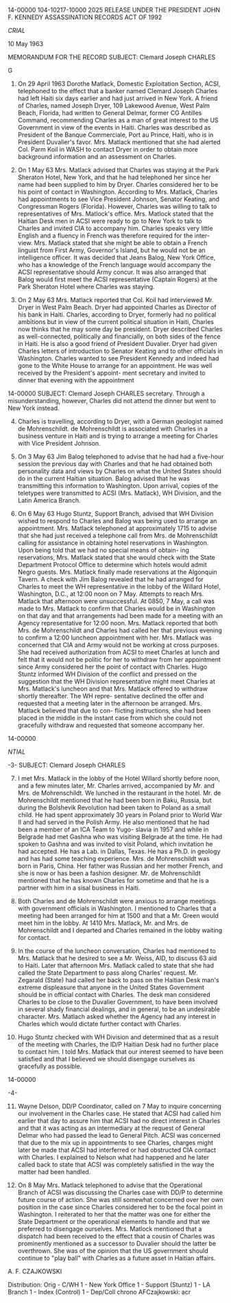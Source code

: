 14-00000
104-10217-10000
2025 RELEASE UNDER THE PRESIDENT JOHN F. KENNEDY ASSASSINATION RECORDS ACT OF 1992

*CRIAL*

10 May 1963

MEMORANDUM FOR THE RECORD
SUBJECT: Clemard Joseph CHARLES

G
1. On 29 April 1963 Dorothe Matlack, Domestic Exploitation
Section, ACSI, telephoned to the effect that a banker named Clemard
Joseph Charles had left Haiti six days earlier and had just arrived
in New York. A friend of Charles, named Joseph Dryer, 109 Lakewood
Avenue, West Palm Beach, Florida, had written to General Delmar,
former CG Antilles Command, recommending Charles as a man of great
interest to the US Government in view of the events in Haiti. Charles
was described as President of the Banque Commerciale, Port au Prince,
Haiti, who is in President Duvalier's favor. Mrs. Matlack mentioned
that she had alerted Col. Parm Koil in WASH to contact Dryer in
order to obtain more background information and an assessment on
Charles.

2. On 1 May 63 Mrs. Matlack advised that Charles was staying at
the Park Sheraton Hotel, New York, and that he had telephoned her
since her name had been supplied to him by Dryer. Charles considered
her to be his point of contact in Washington. According to Mrs. Matlack,
Charles had appointments to see Vice President Johnson, Senator Keating,
and Congressman Rogers (Florida). However, Charles was willing to talk
to representatives of Mrs. Matlock's office. Mrs. Matlock stated that
the Haitian Desk men in ACSI were ready to go to New York to talk to
Charles and invited CIA to accompany him. Charles speaks very little
English and a fluency in French was therefore required for the inter-
view. Mrs. Matlack stated that she might be able to obtain a French
linguist from First Army, Governor's Island, but he would not be an
intelligence officer. It was decided that Jeans Balog, New York
Office, who has a knowledge of the French language would accompany
the ACSI representative should Army concur. It was also arranged that
Balog would first meet the ACSI representative (Captain Rogers) at the Park
Sheraton Hotel where Charles was staying.

3. On 2 May 63 Mrs. Matlack reported that Col. Koil had interviewed
Mr. Dryer in West Palm Beach. Dryer had appointed Charles as Director
of his bank in Haiti. Charles, according to Dryer, formerly had no
political ambitions but in view of the current political situation in
Haiti, Charles now thinks that he may some day be president. Dryer
described Charles as well-connected, politically and financially, on
both sides of the fence in Haiti. He is also a good friend of President
Duvalier. Dryer had given Charles letters of introduction to Senator
Keating and to other officials in Washington. Charles wanted to see
President Kennedy and indeed had gone to the White House to arrange
for an appointment. He was well received by the President's appoint-
ment secretary and invited to dinner that evening with the appointment

14-00000
SUBJECT: Clemard Joseph CHARLES
secretary. Through a misunderstanding, however, Charles did not
attend the dinner but went to New York instead.

4. Charles is travelling, according to Dryer, with a German
geologist named de Mohrenschildt. de Mohrenschildt is associated
with Charles in a business venture in Haiti and is trying to arrange
a meeting for Charles with Vice President Johnson.

5. On 3 May 63 Jim Balog telephoned to advise that he had had a
five-hour session the previous day with Charles and that he had
obtained both personality data and views by Charles on what the
United States should do in the current Haitian situation. Balog
advised that he was transmitting this information to Washington.
Upon arrival, copies of the teletypes were transmitted to ACSI
(Mrs. Matlack), WH Division, and the Latin America Branch.

6. On 6 May 63 Hugo Stuntz, Support Branch, advised that WH
Division wished to respond to Charles and Balog was being used to arrange
an appointment. Mrs. Matlack telephoned at approximately 1715 to
advise that she had just received a telephone call from Mrs. de
Mohrenschildt calling for assistance in obtaining hotel reservations in
Washington. Upon being told that we had no special means of obtain-
ing reservations, Mrs. Matlack stated that she would check with the
State Department Protocol Office to determine which hotels would
admit Negro guests. Mrs. Matlack finally made reservations at the
Algonquin Tavern. A check with Jim Balog revealed that he had arranged
for Charles to meet the WH representative in the lobby of the Willard
Hotel, Washington, D.C., at 12:00 noon on 7 May. Attempts to reach
Mrs. Matlack that afternoon were unsuccessful. At 0850, 7 May, a
call was made to Mrs. Matlack to confirm that Charles would be in
Washington on that day and that arrangements had been made for a
meeting with an Agency representative for 12:00 noon. Mrs. Matlack
reported that both Mrs. de Mohrenschildt and Charles had called her
that previous evening to confirm a 12:00 luncheon appointment with
her. Mrs. Matlack was concerned that CIA and Army would not be
working at cross purposes. She had received authorization from
ACSI to meet Charles at lunch and felt that it would not be politic
for her to withdraw from her appointment since Army considered her
the point of contact with Charles. Hugo Stuntz informed WH Division
of the conflict and pressed on the suggestion that the WH Division
representative might meet Charles at Mrs. Matlack's luncheon and that
Mrs. Matlack offered to withdraw shortly thereafter. The WH repre-
sentative declined the offer and requested that a meeting later in
the afternoon be arranged. Mrs. Matlack believed that due to con-
flicting instructions, she had been placed in the middle in the
instant case from which she could not gracefully withdraw and requested
that someone accompany her.

14-00000

*NTIAL*

-3-
SUBJECT: Clemard Joseph CHARLES

7. I met Mrs. Matlack in the lobby of the Hotel Willard shortly
before noon, and a few minutes later, Mr. Charles arrived, accompanied
by Mr. and Mrs. de Mohrenschildt. We lunched in the restaurant in
the hotel. Mr. de Mohrenschildt mentioned that he had been born in
Baku, Russia, but during the Bolshevik Revolution had been taken to
Poland as a small child. He had spent approximately 30 years in
Poland prior to World War II and had served in the Polish Army.
He also mentioned that he had been a member of an ICA Team to Yugo-
slavia in 1957 and while in Belgrade had met Gashna who was visiting
Belgrade at the time. He had spoken to Gashna and was invited to
visit Poland, which invitation he had accepted. He has a Lab. in Dallas,
Texas. He has a Ph.D. in geology and has had some teaching experience.
Mrs. de Mohrenschildt was born in Paris, China. Her father was
Russian and her mother French, and she is now or has been a fashion
designer. Mr. de Mohrenschildt mentioned that he has known Charles
for sometime and that he is a partner with him in a sisal business
in Haiti.

8. Both Charles and de Mohrenschildt were anxious to arrange
meetings with government officials in Washington. I mentioned to
Charles that a meeting had been arranged for him at 1500 and that a
Mr. Green would meet him in the lobby. At 1410 Mrs. Matlack, Mr. and
Mrs. de Mohrenschildt and I departed and Charles remained in the
lobby waiting for contact.

9. In the course of the luncheon conversation, Charles had
mentioned to Mrs. Matlack that he desired to see a Mr. Weiss, AID, to
discuss 63 aid to Haiti. Later that afternoon Mrs. Matlack called to
state that she had called the State Department to pass along Charles'
request. Mr. Zegarald (State) had called her back to pass on the
Haitian Desk man's extreme displeasure that anyone in the United States
Government should be in official contact with Charles. The desk man
considered Charles to be close to the Duvalier Government, to have
been involved in several shady financial dealings, and in general, to
be an undesirable character. Mrs. Matlach asked whether the Agency
had any interest in Charles which would dictate further contact with
Charles.

10. Hugo Stuntz checked with WH Division and determined that as
a result of the meeting with Charles, the ID/P Haitian Desk had no
further place to contact him. I told Mrs. Matlack that our interest
seemed to have been satisfied and that I believed we should disengage
ourselves as gracefully as possible.

14-00000

-4-

11. Wayne Delson, DD/P Coordinator, called on 7 May to inquire
concerning our involvement in the Charles case. He stated that ACSI
had called him earlier that day to assure him that ACSI had no direct
interest in Charles and that it was acting as an intermediary at the
request of General Delmar who had passed the lead to General Pitch.
ACSI was concerned that due to the mix up in appointments to see
Charles, charges might later be made that ACSI had interferred or
had obstructed CIA contact with Charles. I explained to Nelson what
had happened and he later called back to state that ACSI was completely
satisfied in the way the matter had been handled.

12. On 8 May Mrs. Matlack telephoned to advise that the Operational
Branch of ACSI was discussing the Charles case with DD/P to determine
future course of action. She was still somewhat concerned over her own
position in the case since Charles considered her to be the focal point
in Washington. I reiterated to her that the matter was one for either
the State Department or the operational elements to handle and that
we preferred to disengage ourselves. Mrs. Matlock mentioned that a
dispatch had been received to the effect that a cousin of Charles was
prominently mentioned as a successor to Duvalier should the latter
be overthrown. She was of the opinion that the US government should
continue to "play ball" with Charles as a future asset in Haitian
affairs.

A. F. CZAJKOWSKI

Distribution:
Orig - C/WH
1 - New York Office
1 - Support (Stuntz)
1 - LA Branch
1 - Index (Control)
1 - Dep/Coll chrono
AFCzajkowski: acr
